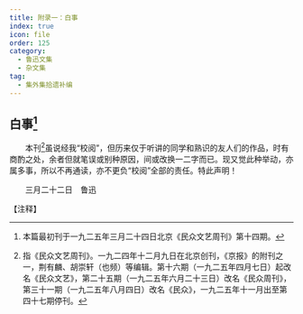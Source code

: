```yaml
---
title: 附录一：白事
index: true
icon: file
order: 125
category:
  - 鲁迅文集
  - 杂文集
tag:  
  - 集外集拾遗补编
---
```


## 白事[^①]

　　本刊[^②]虽说经我“校阅”，但历来仅于听讲的同学和熟识的友人们的作品，时有商酌之处，余者但就笔误或别种原因，间或改换一二字而已。现又觉此种举动，亦属多事，所以不再通读，亦不更负“校阅”全部的责任。特此声明！

　　三月二十二日　鲁迅

【注释】

[^①]:本篇最初刊于一九二五年三月二十四日北京《民众文艺周刊》第十四期。

[^②]:指《民众文艺周刊》。一九二四年十二月九日在北京创刊，《京报》的附刊之一，荆有麟、胡崇轩（也频）等编辑。第十六期（一九二五年四月七日）起改名《民众文艺》，第二十五期（一九二五年六月二十三日）改名《民众周刊》，第三十一期（一九二五年八月四日）改名《民众》，一九二五年十一月出至第四十七期停刊。

